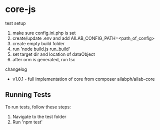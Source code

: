 # core-js

test setup
1) make sure config.ini.php is set
2) create/update .env and add AILAB_CONFIG_PATH=<path_of_config>
3) create empty build folder
4) run 'node build.js run_build'
5) set target dir and location of dataObject
6) after orm is generated, run tsc

changelog
- v1.0.1 - full implementation of core from composer ailabph/ailab-core

## Running Tests

To run tests, follow these steps:

1) Navigate to the test folder
2) Run 'npm test'
